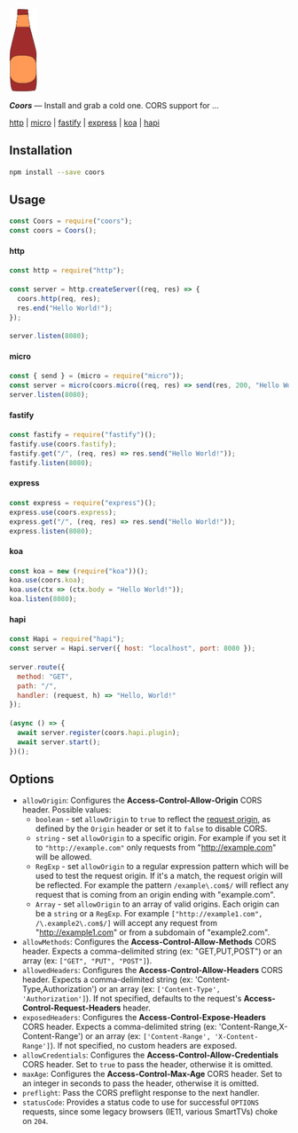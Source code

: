 <img src="https://raw.githubusercontent.com/brandonpsmith/art/master/coors/logo.png" width="50"/>

_**Coors**_ — Install and grab a cold one. CORS support for ...

[http](https://nodejs.org/api/http.html) | [micro](https://github.com/zeit/micro) | [fastify](https://github.com/fastify/fastify) | [express](https://github.com/expressjs/express/) | [koa](https://github.com/koajs/koa) | [hapi](https://github.com/hapijs/hapi)

## Installation

```bash
npm install --save coors
```

## Usage

```js
const Coors = require("coors");
const coors = Coors();
```

#### http

```js
const http = require("http");

const server = http.createServer((req, res) => {
  coors.http(req, res);
  res.end("Hello World!");
});

server.listen(8080);
```

#### micro

```js
const { send } = (micro = require("micro"));
const server = micro(coors.micro((req, res) => send(res, 200, "Hello World!")));
server.listen(8080);
```

#### fastify

```js
const fastify = require("fastify")();
fastify.use(coors.fastify);
fastify.get("/", (req, res) => res.send("Hello World!"));
fastify.listen(8080);
```

#### express

```js
const express = require("express")();
express.use(coors.express);
express.get("/", (req, res) => res.send("Hello World!"));
express.listen(8080);
```

#### koa

```js
const koa = new (require("koa"))();
koa.use(coors.koa);
koa.use(ctx => (ctx.body = "Hello World!"));
koa.listen(8080);
```

#### hapi

```js
const Hapi = require("hapi");
const server = Hapi.server({ host: "localhost", port: 8080 });

server.route({
  method: "GET",
  path: "/",
  handler: (request, h) => "Hello, World!"
});

(async () => {
  await server.register(coors.hapi.plugin);
  await server.start();
})();
```

## Options

- `allowOrigin`: Configures the **Access-Control-Allow-Origin** CORS header. Possible values:
  - `boolean` - set `allowOrigin` to `true` to reflect the [request origin](http://tools.ietf.org/html/draft-abarth-origin-09), as defined by the `Origin` header or set it to `false` to disable CORS.
  - `string` - set `allowOrigin` to a specific origin. For example if you set it to `"http://example.com"` only requests from "http://example.com" will be allowed.
  - `RegExp` - set `allowOrigin` to a regular expression pattern which will be used to test the request origin. If it's a match, the request origin will be reflected. For example the pattern `/example\.com$/` will reflect any request that is coming from an origin ending with "example.com".
  - `Array` - set `allowOrigin` to an array of valid origins. Each origin can be a `string` or a `RegExp`. For example `["http://example1.com", /\.example2\.com$/]` will accept any request from "http://example1.com" or from a subdomain of "example2.com".
- `allowMethods`: Configures the **Access-Control-Allow-Methods** CORS header. Expects a comma-delimited string (ex: "GET,PUT,POST") or an array (ex: `["GET", "PUT", "POST"]`).
- `allowedHeaders`: Configures the **Access-Control-Allow-Headers** CORS header. Expects a comma-delimited string (ex: 'Content-Type,Authorization') or an array (ex: `['Content-Type', 'Authorization']`). If not specified, defaults to the request's **Access-Control-Request-Headers** header.
- `exposedHeaders`: Configures the **Access-Control-Expose-Headers** CORS header. Expects a comma-delimited string (ex: 'Content-Range,X-Content-Range') or an array (ex: `['Content-Range', 'X-Content-Range']`). If not specified, no custom headers are exposed.
- `allowCredentials`: Configures the **Access-Control-Allow-Credentials** CORS header. Set to `true` to pass the header, otherwise it is omitted.
- `maxAge`: Configures the **Access-Control-Max-Age** CORS header. Set to an integer in seconds to pass the header, otherwise it is omitted.
- `preflight`: Pass the CORS preflight response to the next handler.
- `statusCode`: Provides a status code to use for successful `OPTIONS` requests, since some legacy browsers (IE11, various SmartTVs) choke on `204`.
